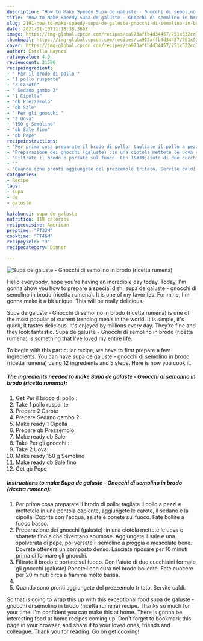```yaml
---
description: "How to Make Speedy Supa de galuste - Gnocchi di semolino in brodo (ricetta rumena)"
title: "How to Make Speedy Supa de galuste - Gnocchi di semolino in brodo (ricetta rumena)"
slug: 2191-how-to-make-speedy-supa-de-galuste-gnocchi-di-semolino-in-brodo-ricetta-rumena
date: 2021-01-10T11:18:38.369Z
image: https://img-global.cpcdn.com/recipes/ca973affb4d34457/751x532cq70/supa-de-galuste-gnocchi-di-semolino-in-brodo-ricetta-rumena-recipe-main-photo.jpg
thumbnail: https://img-global.cpcdn.com/recipes/ca973affb4d34457/751x532cq70/supa-de-galuste-gnocchi-di-semolino-in-brodo-ricetta-rumena-recipe-main-photo.jpg
cover: https://img-global.cpcdn.com/recipes/ca973affb4d34457/751x532cq70/supa-de-galuste-gnocchi-di-semolino-in-brodo-ricetta-rumena-recipe-main-photo.jpg
author: Estella Haynes
ratingvalue: 4.9
reviewcount: 21596
recipeingredient:
- " Per il brodo di pollo "
- "1 pollo ruspante"
- "2 Carote"
- " Sedano gambo 2"
- "1 Cipolla"
- "qb Prezzemolo"
- "qb Sale"
- " Per gli gnocchi "
- "2 Uova"
- "150 g Semolino"
- "qb Sale fino"
- "qb Pepe"
recipeinstructions:
- "Per prima cosa preparate il brodo di pollo: tagliate il pollo a pezzi e mettetelo in una pentola capiente, aggiungete le carote, il sedano e la cipolla. Coprite con l&#39;acqua, salate e ponete sul fuoco. Fate bollire a fuoco basso."
- "Preparazione dei gnocchi (galuste) :in una ciotola mettete le uova e sbattete fino a che diventano spumose. Aggiungete il sale e una spolverata di pepe, poi versate il semolino a pioggia e mescolate bene. Dovrete ottenere un composto denso. Lasciate riposare per 10 minuti prima di formare gli gnocchi."
- "Filtrate il brodo e portate sul fuoco. Con l&#39;aiuto di due cucchiaini formate gli gnocchi (galuste).Poneteli con cura nel brodo bollente. Fate cuocere per 20 minuti circa a fiamma molto bassa."
- ""
- "Quando sono pronti aggiungete del prezzemolo tritato. Servite caldi."
categories:
- Recipe
tags:
- supa
- de
- galuste

katakunci: supa de galuste 
nutrition: 118 calories
recipecuisine: American
preptime: "PT33M"
cooktime: "PT46M"
recipeyield: "3"
recipecategory: Dinner

---
```



![Supa de galuste - Gnocchi di semolino in brodo (ricetta rumena)](https://img-global.cpcdn.com/recipes/ca973affb4d34457/751x532cq70/supa-de-galuste-gnocchi-di-semolino-in-brodo-ricetta-rumena-recipe-main-photo.jpg)

Hello everybody, hope you're having an incredible day today. Today, I'm gonna show you how to prepare a special dish, supa de galuste - gnocchi di semolino in brodo (ricetta rumena). It is one of my favorites. For mine, I'm gonna make it a bit unique. This will be really delicious.

Supa de galuste - Gnocchi di semolino in brodo (ricetta rumena) is one of the most popular of current trending meals in the world. It is simple, it's quick, it tastes delicious. It's enjoyed by millions every day. They're fine and they look fantastic. Supa de galuste - Gnocchi di semolino in brodo (ricetta rumena) is something that I've loved my entire life.




To begin with this particular recipe, we have to first prepare a few ingredients. You can have supa de galuste - gnocchi di semolino in brodo (ricetta rumena) using 12 ingredients and 5 steps. Here is how you cook it.

<!--inarticleads1-->

##### The ingredients needed to make Supa de galuste - Gnocchi di semolino in brodo (ricetta rumena):

1. Get  Per il brodo di pollo :
1. Take 1 pollo ruspante
1. Prepare 2 Carote
1. Prepare  Sedano gambo 2
1. Make ready 1 Cipolla
1. Prepare qb Prezzemolo
1. Make ready qb Sale
1. Take  Per gli gnocchi :
1. Take 2 Uova
1. Make ready 150 g Semolino
1. Make ready qb Sale fino
1. Get qb Pepe




<!--inarticleads2-->

##### Instructions to make Supa de galuste - Gnocchi di semolino in brodo (ricetta rumena):

1. Per prima cosa preparate il brodo di pollo: tagliate il pollo a pezzi e mettetelo in una pentola capiente, aggiungete le carote, il sedano e la cipolla. Coprite con l&#39;acqua, salate e ponete sul fuoco. Fate bollire a fuoco basso.
1. Preparazione dei gnocchi (galuste) :in una ciotola mettete le uova e sbattete fino a che diventano spumose. Aggiungete il sale e una spolverata di pepe, poi versate il semolino a pioggia e mescolate bene. Dovrete ottenere un composto denso. Lasciate riposare per 10 minuti prima di formare gli gnocchi.
1. Filtrate il brodo e portate sul fuoco. Con l&#39;aiuto di due cucchiaini formate gli gnocchi (galuste).Poneteli con cura nel brodo bollente. Fate cuocere per 20 minuti circa a fiamma molto bassa.
1. 
1. Quando sono pronti aggiungete del prezzemolo tritato. Servite caldi.




So that is going to wrap this up with this exceptional food supa de galuste - gnocchi di semolino in brodo (ricetta rumena) recipe. Thanks so much for your time. I'm confident you can make this at home. There is gonna be interesting food at home recipes coming up. Don't forget to bookmark this page in your browser, and share it to your loved ones, friends and colleague. Thank you for reading. Go on get cooking!
